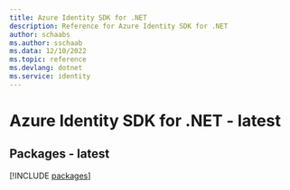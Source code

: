```yaml
---
title: Azure Identity SDK for .NET
description: Reference for Azure Identity SDK for .NET
author: schaabs
ms.author: sschaab
ms.data: 12/10/2022
ms.topic: reference
ms.devlang: dotnet
ms.service: identity
---
```

# Azure Identity SDK for .NET - latest
## Packages - latest
[!INCLUDE [packages](identity-index.md)]